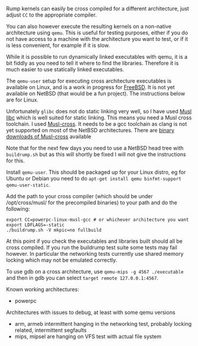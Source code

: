 Rump kernels can easily be cross compiled for a different architecture, just adjust `CC` to the appropriate compiler.

You can also however execute the resulting kernels on a non-native architecture using `qemu`. This is useful for testing purposes, either if you do not have access to a machine with the architecture you want to test, or if it is less convenient, for example if it is slow.

While it is possible to run dynamically linked executables with qemu, it is a bit fiddly as you need to tell it where to find the libraries. Therefore it is much easier to use statically linked executables.

The `qemu-user` setup for executing cross architecture executables is available on Linux, and is a work in progress for [FreeBSD](https://wiki.freebsd.org/QemuUserModeHowTo). It is not yet available on NetBSD (that would be a fun project). The instructions below are for Linux.

Unfortunately `glibc` does not do static linking very well, so I have used [Musl libc](http://www.musl-libc.org/) which is well suited for static linking. This means you need a Musl cross toolchain. I used [Musl-cross](https://bitbucket.org/GregorR/musl-cross). It needs to be a gcc toolchain as clang is not yet supported on most of the NetBSD architectures. There are [binary downloads of Musl-cross](https://googledrive.com/host/0BwnS5DMB0YQ6bDhPZkpOYVFhbk0/musl-0.9.15/) available

Note that for the next few days you need to use a NetBSD head tree with `buildrump.sh` but as this will shortly be fixed I will not give the instructions for this.

Install `qemu-user`. This should be packaged up for your Linux distro, eg for Ubuntu or Debian you need to do `apt-get install qemu binfmt-support qemu-user-static`.

Add the path to your cross compiler (which should be under /opt/cross/musl/ for the precompiled binaries) to your path and do the following:
````
export CC=powerpc-linux-musl-gcc # or whichever architecture you want
export LDFLAGS=-static
./buildrump.sh -V mkpic=no fullbuild
````

At this point if you check the executables and libraries built should all be cross compiled. If you run the buildrump test suite some tests may fail however. In particular the networking tests currently use shared memory locking which may not be emulated correctly.

To use gdb on a cross architecture, use `qemu-mips -g 4567 ./executable` and then in gdb you can select `target remote 127.0.0.1:4567`.

Known working architectures:
* powerpc

Architectures with issues to debug, at least with some qemu versions
* arm, armeb intermittent hanging in the networking test, probably locking related, intermittent segfaults
* mips, mipsel are hanging on VFS test with actual file system
